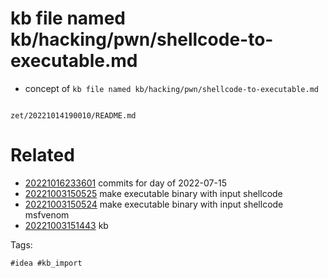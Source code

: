 # kb file named kb/hacking/pwn/shellcode-to-executable.md

- concept of `kb file named kb/hacking/pwn/shellcode-to-executable.md`

```
```

` zet/20221014190010/README.md `

# Related

- [20221016233601](/zet/20221016233601/README.md) commits for day of 2022-07-15
- [20221003150525](/zet/20221003150525/README.md) make executable binary with input shellcode
- [20221003150524](/zet/20221003150524/README.md) make executable binary with input shellcode msfvenom
- [20221003151443](/zet/20221003151443/README.md) kb

Tags:

    #idea #kb_import

